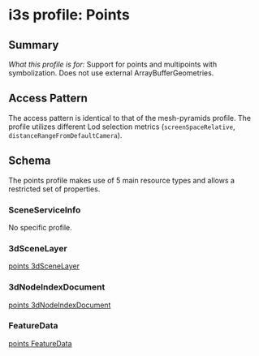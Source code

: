 # i3s profile: Points

## Summary

*What this profile is for:* Support for points and multipoints with symbolization. Does not use external ArrayBufferGeometries.

## Access Pattern

<p>The access pattern is identical to that of the mesh-pyramids profile. The profile utilizes different Lod selection metrics (<code>screenSpaceRelative</code>, <code>distanceRangeFromDefaultCamera</code>).</p>

## Schema

The points profile makes use of 5 main resource types and allows a restricted set of properties.

### SceneServiceInfo

No specific profile.

### 3dSceneLayer

[points 3dSceneLayer](./rules/docs/3dSceneLayerRules.md)

### 3dNodeIndexDocument

[points 3dNodeIndexDocument](./rules/docs/3dNodeIndexDocumentRules.md)

### FeatureData

[points FeatureData](./rules/docs/FeatureDataRules.md)
